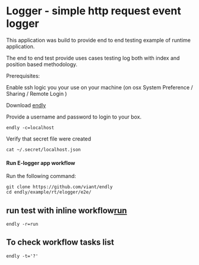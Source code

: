 # Logger - simple http request event logger

This application was build to provide end to end testing example of runtime application.

The end to end test provide uses cases testing log both with index and position based methodology.

Prerequisites:

Enable ssh logic you your use on your machine (on osx System Preference / Sharing / Remote Login )
 
Download [endly](https://github.com/viant/endly/releases/)

Provide a username and password to login to your box.
```text
endly -c=localhost
```
Verify that secret file were created
```text
cat ~/.secret/localhost.json
```


#### Run E-logger app workflow

Run the following command:

```text
git clone https://github.com/viant/endly
cd endly/example/rt/elogger/e2e/
```


## run test with inline workflow[run](e2e/run.yaml)
```text
endly -r=run
```

## To check workflow tasks list
```text
endly -t='?'
```


